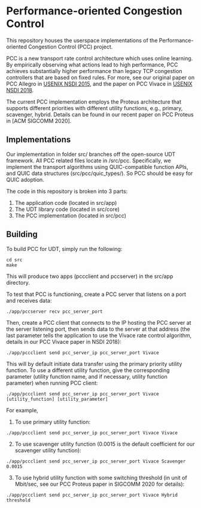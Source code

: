 # Performance-oriented Congestion Control

This repository houses the userspace implementations of the Performance-oriented Congestion Control (PCC) project.

PCC is a new transport rate control architecture which uses online learning. By empirically observing what actions lead to high performance, PCC achieves substantially higher performance than legacy TCP congestion controllers that are based on fixed rules.  For more, see our original paper on PCC Allegro in [USENIX NSDI 2015](https://www.usenix.org/conference/nsdi15/technical-sessions/presentation/dong), and the paper on PCC Vivace in [USENIX NSDI 2018](https://www.usenix.org/conference/nsdi18/presentation/dong).

The current PCC implementation employs the Proteus architecture that supports different priorities with different utility functions, e.g., primary, scavenger, hybrid. Details can be found in our recent paper on PCC Proteus in [ACM SIGCOMM 2020].

## Implementations

Our implementation in folder src/ branches off the open-source UDT framework. All PCC related files locate in /src/pcc. Specifically, we implement the transport algorithms using QUIC-compatible function APIs, and QUIC data structures (src/pcc/quic_types/). So PCC should be easy for QUIC adoption.

The code in this repository is broken into 3 parts:
1. The application code (located in src/app)
2. The UDT library code (located in src/core)
3. The PCC implementation (located in src/pcc)


## Building

To build PCC for UDT, simply run the following:

```
cd src
make
```

This will produce two apps (pccclient and pccserver) in the src/app directory.

To test that PCC is functioning, create a PCC server that listens on a port and receives data:

```
./app/pccserver recv pcc_server_port
```

Then, create a PCC client that connects to the IP hosting the PCC server at the server listening port, then sends data to the server at that address (the last parameter tells the application to use the Vivace rate control algorithm, details in our PCC Vivace paper in NSDI 2018):
```
./app/pccclient send pcc_server_ip pcc_server_port Vivace
```

This will by default initiate data transfer using the primary priority utility function. To use a different utility function, give the corresponding parameter (utility function name, and if necessary, utility function parameter) when running PCC client:
```
./app/pccclient send pcc_server_ip pcc_server_port Vivace [utility_function] [utility_parameter]
```

For example,
1. To use primary utility function:
```
./app/pccclient send pcc_server_ip pcc_server_port Vivace Vivace
```

2. To use scavenger utility function (0.0015 is the default coefficient for our scavenger utility function):
```
./app/pccclient send pcc_server_ip pcc_server_port Vivace Scavenger 0.0015
```

3. To use hybrid utility function with some switching threshold (in unit of Mbit/sec, see our PCC Proteus paper in SIGCOMM 2020 for details):
```
./app/pccclient send pcc_server_ip pcc_server_port Vivace Hybrid threshold
```
